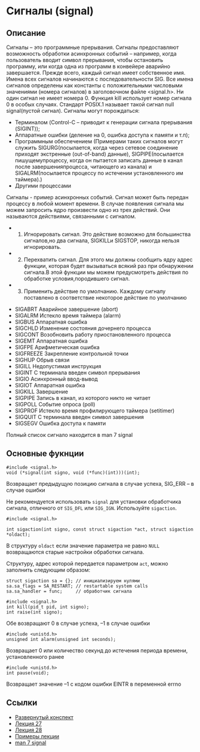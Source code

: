 # Сигналы (signal)
## Описание

Сигналы – это программные прерывания. Сигналы предоставляют возможность обработки асинхронных событий – например, когда пользователь вводит символ прерывания, чтобы остановить программу, или когда одна из программ в конвейере аварийно завершается.
Прежде всего, каждый сигнал имеет собственное имя. Имена всех сигналов начинаются с последовательности SIG.
Все имена сигналов определены как константы с положительными числовыми значениями (номера сигналов) в заголовочном файле <signal.h>.
Ни один сигнал не имеет номера 0. Функция kill использует номер сигнала 0 в особых случаях. Стандарт POSIX.1 называет такой сигнал null signal(пустой сигнал).
Сигналы могут порождаться: 
* Терминалом (Control-C – приводит к генерации сигнала прерывания (SIGINT)); 
* Аппаратные ошибки (деление на 0, ошибка доступа к памяти и т.п);
* Программным обеспечением (Примерами таких сигналов могут служить SIGURG(посылается, когда через сетевое соединение приходят экстренные (out-of-band) данные), SIGPIPE(посылается пишущемупроцессу, когда он пытается записать данные в канал после завершенияпроцесса, читающего из канала) и SIGALRM(посылается процессу по истечении установленного им таймера).)
* Другими процессами

Сигналы - пример асинхронных событий. Сигнал может быть передан процессу в любой момент времени. В случае появления сигнала мы можем запросить ядро произвести одно из
трех действий. Они называются действиями, связанными с сигналом.
- 1. Игнорировать сигнал. Это действие возможно для большинства сигналов,но два сигнала, SIGKILLи SIGSTOP, никогда нельзя игнорировать.
- 2. Перехватить сигнал. Для этого мы должны сообщить ядру адрес функции, которая будет вызываться всякий раз при обнаружении сигнала.В этой функции мы можем предусмотреть действия по обработке условия,породившего сигнал.
- 3. Применить действие по умолчанию. Каждому сигналу поставлено в соответствие некоторое действие по умолчанию


* SIGABRT Аварийное завершение (abort)
* SIGALRM Истекло время таймера (alarm)
* SIGBUS Аппаратная ошибка
* SIGCHLD Изменение состояния дочернего процесса
* SIGCONT Возобновить работу приостановленного процесса
* SIGEMT Аппаратная  ошибка
* SIGFPE Арифметическая ошибка
* SIGFREEZE Закрепление контрольной точки
* SIGHUP Обрыв связи
* SIGILL Недопустимая инструкция
* SIGINT С терминала введен символ прерывания
* SIGIO Асинхронный ввод-вывод
* SIGIOT Аппаратная ошибка
* SIGKILL Завершение
* SIGPIPE Запись в канал, из которого никто не читает
* SIGPOLL Событие опроса (poll)
* SIGPROF Истекло время профилирующего таймера (setitimer)
* SIGQUIT С терминала введен символ завершения
* SIGSEGV Ошибка доступа к памяти

Полный список сигнало находится в man 7 signal

## Основные фукнции 

```
#include <signal.h>
void (*signal(int signo, void (*func)(int)))(int);
```

Возвращает предыдущую позицию сигнала в случае успеха, SIG_ERR – в случае ошибки

Не рекомендуется использовать `signal` для установки обработчика сигнала, отличного от `SIG_DFL` или `SIG_IGN`. Используйте `sigaction`.

```
#include <signal.h>

int sigaction(int signo, const struct sigaction *act, struct sigaction *oldact);
```

В структуру `oldact` если значение параметра не равно `NULL` возвращаются старые настройки обработки сигнала.

Структуру, адрес которой передается параметром `act`, можно заполнить следующим образом:

```
struct sigaction sa = {}; // инициализируем нулями
sa.sa_flags = SA_RESTART; // restartable system calls
sa.sa_handler = func;     // обработчик сигнала
```


```
#include <signal.h>
int kill(pid_t pid, int signo);
int raise(int signo);
```

Обе возвращают 0 в случае успеха, –1 в случае ошибки

```
#include <unistd.h>
unsigned int alarm(unsigned int seconds);
```

Возвращает 0 или количество секунд до истечения периода времени, установленного ранее

```
#include <unistd.h>
int pause(void);
```

Возвращает значение –1 с кодом ошибки EINTR
в переменной errno

## Ссылки

- [Развернутый конспект](sem-signals.pdf)
- [Лекция 27](../00-lectures/27-signal1/27-signal1.pdf)
- [Лекция 28](../00-lectures/28-signal2/28-signal2.pdf)
- [Примеры лекции](../00-lectures/28-signal2/)
- [man 7 signal](http://ru.manpages.org/signal/7)


